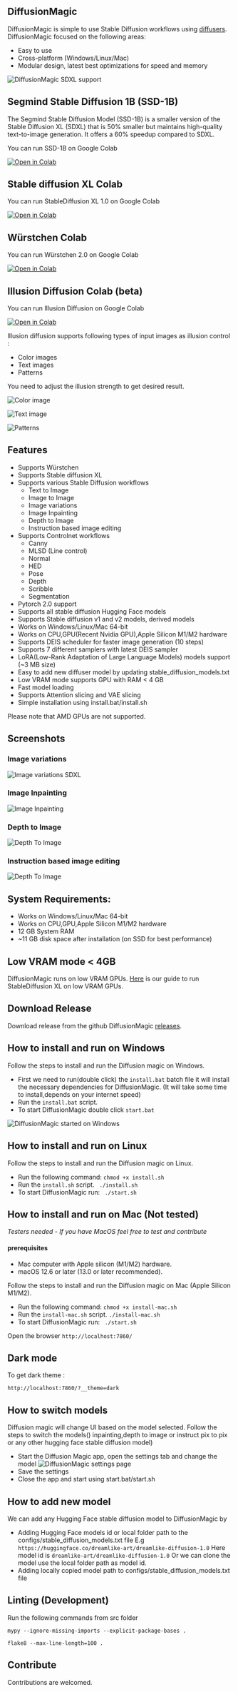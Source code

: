 ## DiffusionMagic 
DiffusionMagic is simple to use Stable Diffusion workflows using [diffusers](https://github.com/huggingface/diffusers). 
DiffusionMagic focused on the following areas:
- Easy to use
- Cross-platform (Windows/Linux/Mac)
- Modular design, latest best optimizations for speed and memory

 ![ DiffusionMagic SDXL support](https://raw.githubusercontent.com/rupeshs/diffusionmagic/main/docs/images/diffusion_magic_3_sdxl.png)

## Segmind Stable Diffusion 1B (SSD-1B) 
The Segmind Stable Diffusion Model (SSD-1B) is a smaller version of the Stable Diffusion XL (SDXL) that is 50% smaller but maintains high-quality text-to-image generation. It offers a 60% speedup compared to SDXL.

You can run SSD-1B on Google Colab

[![Open in Colab](https://colab.research.google.com/assets/colab-badge.svg)](https://colab.research.google.com/drive/1z-3upaBQCqBw-QNeFYdNsLxbNE_pw1Rx?usp=sharing)

## Stable diffusion XL Colab
You can run StableDiffusion XL 1.0 on Google Colab

[![Open in Colab](https://colab.research.google.com/assets/colab-badge.svg)](https://colab.research.google.com/drive/1eEZ_O-Fw87hoEsfSxUnGZhdqvMFEO5iV?usp=sharing)

## Würstchen Colab
You can run Würstchen 2.0 on Google Colab

[![Open in Colab](https://colab.research.google.com/assets/colab-badge.svg)](https://colab.research.google.com/drive/1ib6W1CeK9V533Nc9MnoBe3TmU7Uaghtg?usp=sharing)


## Illusion Diffusion Colab (beta)
You can run  Illusion Diffusion on Google Colab

[![Open in Colab](https://colab.research.google.com/assets/colab-badge.svg)](https://colab.research.google.com/drive/1M3igyVklKkUh1Pgzy68JWms2KQy2z7s7?usp=sharing)

Illusion diffusion supports following types of input images as illusion control :
 - Color images
 - Text images
 - Patterns

  You need to adjust the illusion strength to get desired result.

  ![  Color image](https://raw.githubusercontent.com/rupeshs/diffusionmagic/main/docs/images/diffusionmagic-illusion-diffusion-color-image.jpg)

   ![ Text image](https://raw.githubusercontent.com/rupeshs/diffusionmagic/main/docs/images/diffusionmagic-illusion-diffusion-text.jpg)

   ![ Patterns](https://raw.githubusercontent.com/rupeshs/diffusionmagic/main/docs/images/diffusionmagic-illusion-diffusion-pattern.jpg)

## Features
- Supports Würstchen
- Supports Stable diffusion XL
- Supports various Stable Diffusion workflows
    - Text to Image 
    - Image to Image 
    - Image variations
    - Image Inpainting
    - Depth to Image
    - Instruction based image editing
- Supports Controlnet workflows
   - Canny
   - MLSD (Line control)
   -  Normal
   - HED
   - Pose
   - Depth
   - Scribble
   - Segmentation
- Pytorch 2.0 support
- Supports all stable diffusion Hugging Face models 
- Supports Stable diffusion v1 and v2 models, derived models
- Works on Windows/Linux/Mac 64-bit
- Works on CPU,GPU(Recent Nvidia GPU),Apple Silicon M1/M2 hardware
- Supports DEIS scheduler for faster image generation (10 steps)
- Supports 7 different samplers with latest DEIS sampler
- LoRA(Low-Rank Adaptation of Large Language Models) models support (~3 MB size)
- Easy to add new diffuser model by updating stable_diffusion_models.txt 
- Low VRAM mode supports GPU with RAM < 4 GB 
- Fast model loading
- Supports Attention slicing and VAE slicing
- Simple installation using install.bat/install.sh

Please note that AMD GPUs are not supported.
## Screenshots
### Image variations
 ![  Image variations SDXL](https://raw.githubusercontent.com/rupeshs/diffusionmagic/main/docs/images/diffusion_magic_image_variations_sdxl.PNG)

### Image Inpainting
 ![ Image Inpainting](https://raw.githubusercontent.com/rupeshs/diffusionmagic/main/docs/images/diffusion_magic_inpainting.PNG)
### Depth to Image
 ![ Depth To Image](https://raw.githubusercontent.com/rupeshs/diffusionmagic/main/docs/images/diffusion_magic_depth_image.PNG)
 ### Instruction based image editing
 ![ Depth To Image](https://raw.githubusercontent.com/rupeshs/diffusionmagic/main/docs/images/diffusion_magic_instruct_to_pix.PNG
)
## System Requirements:
- Works on Windows/Linux/Mac 64-bit
- Works on CPU,GPU,Apple Silicon M1/M2 hardware
- 12 GB System RAM
- ~11 GB disk space after installation (on SSD for best performance)

## Low VRAM mode < 4GB
DiffusionMagic runs on low VRAM GPUs.
[Here](https://nolowiz.com/easy-way-to-run-stable-diffusion-xl-on-low-vram-gpus/) is our guide to run StableDiffusion XL on low VRAM GPUs.

## Download Release
Download release from the github DiffusionMagic [releases](https://github.com/rupeshs/diffusionmagic/releases/).
## How to install and run on Windows
Follow the steps to install and run the Diffusion magic on Windows.
- First we need to run(double click) the `install.bat` batch file it will install the necessary dependencies for DiffusionMagic.
(It will take some time to install,depends on your internet speed)
- Run the  `install.bat` script.
- To start DiffusionMagic double click `start.bat`


 ![ DiffusionMagic started on Windows](https://raw.githubusercontent.com/rupeshs/diffusionmagic/main/docs/images/diffusion_magic_windows.PNG)
## How to install and run on Linux
Follow the steps to install and run the Diffusion magic on Linux.

 - Run the following command:
  `chmod +x install.sh`
- Run the  `install.sh` script.
 ` ./install.sh`
- To start DiffusionMagic run:
` ./start.sh`

## How to install and run on Mac (Not tested)
*Testers needed - If you have MacOS feel free to test and contribute*

#### prerequisites 
- Mac computer with Apple silicon (M1/M2) hardware.
- macOS 12.6 or later (13.0 or later recommended).

Follow the steps to install and run the Diffusion magic on Mac (Apple Silicon M1/M2).
 - Run the following command:
  `chmod +x install-mac.sh`
- Run the  `install-mac.sh` script.
`./install-mac.sh`
- To start DiffusionMagic run:
` ./start.sh`

 Open the browser `http://localhost:7860/`
##  Dark mode 
To get dark theme :

 `http://localhost:7860/?__theme=dark`

## How to switch models
Diffusion magic will change UI based on the model selected.
Follow the steps to switch the models() inpainting,depth to image or instruct pix to pix or any other hugging face stable diffusion model)
- Start the Diffusion Magic app, open the settings tab and change the model
 ![ DiffusionMagic settings page](https://raw.githubusercontent.com/rupeshs/diffusionmagic/main/docs/images/diffusion_magic%20setting.PNG)
- Save the settings
- Close the app and start using start.bat/start.sh
 ## How to add new model
We can add any Hugging Face stable diffusion model to DiffusionMagic by 
- Adding Hugging Face models  id or local folder path to the configs/stable_diffusion_models.txt file
E.g `https://huggingface.co/dreamlike-art/dreamlike-diffusion-1.0`
Here model id is `dreamlike-art/dreamlike-diffusion-1.0`
Or we can clone the model use the local folder path as model id.
- Adding locally copied model path to configs/stable_diffusion_models.txt file
## Linting (Development)
Run the following commands from src folder

`mypy --ignore-missing-imports --explicit-package-bases .`

`flake8 --max-line-length=100 .`
## Contribute
Contributions are welcomed.

